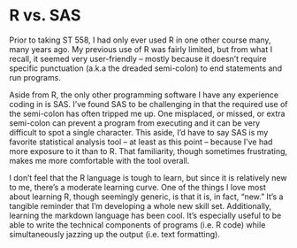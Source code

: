 # R vs. SAS

Prior to taking ST 558, I had only ever used R in one other course many, many years ago. My previous use of R was fairly limited, but from what I recall, it seemed very user-friendly – mostly because it doesn’t require specific punctuation (a.k.a the dreaded semi-colon) to end statements and run programs. 

Aside from R, the only other programming software I have any experience coding in is SAS. I’ve found SAS to be challenging in that the required use of the semi-colon has often tripped me up. One misplaced, or missed, or extra semi-colon can prevent a program from executing and it can be very difficult to spot a single character. This aside, I’d have to say SAS is my favorite statistical analysis tool – at least as this point – because I’ve had more exposure to it than to R. That familiarity, though sometimes frustrating, makes me more comfortable with the tool overall.

I don’t feel that the R language is tough to learn, but since it is relatively new to me, there’s a moderate learning curve. One of the things I love most about learning R, though seemingly generic, is that it is, in fact, “new.” It’s a tangible reminder that I’m developing a whole new skill set. Additionally, learning the markdown language has been cool. It’s especially useful to be able to write the technical components of programs (i.e. R code) while simultaneously jazzing up the output (i.e. text formatting). 
